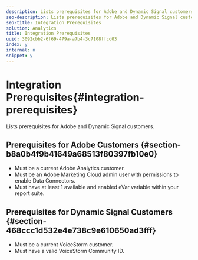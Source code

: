 ```yaml
---
description: Lists prerequisites for Adobe and Dynamic Signal customers.
seo-description: Lists prerequisites for Adobe and Dynamic Signal customers.
seo-title: Integration Prerequisites
solution: Analytics
title: Integration Prerequisites
uuid: 3092cbb2-6f69-479a-a7b4-3c7108ffcd03
index: y
internal: n
snippet: y
---
```


# Integration Prerequisites{#integration-prerequisites}

Lists prerequisites for Adobe and Dynamic Signal customers.

## Prerequisites for Adobe Customers {#section-b8a0b4f9b41649a68513f80397fb10e0}

* Must be a current Adobe Analytics customer. 
* Must be an Adobe Marketing Cloud admin user with permissions to enable Data Connectors. 
* Must have at least 1 available and enabled eVar variable within your report suite.

## Prerequisites for Dynamic Signal Customers {#section-468ccc1d532e4e738c9e610650ad3fff}

* Must be a current VoiceStorm customer. 
* Must have a valid VoiceStorm Community ID.


